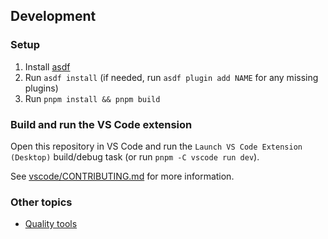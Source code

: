 ## Development

### Setup

1. Install [asdf](https://asdf-vm.com/)
1. Run `asdf install` (if needed, run `asdf plugin add NAME` for any missing plugins)
1. Run `pnpm install && pnpm build`

### Build and run the VS Code extension

Open this repository in VS Code and run the `Launch VS Code Extension (Desktop)` build/debug task (or run `pnpm -C vscode run dev`).

See [vscode/CONTRIBUTING.md](../../vscode/CONTRIBUTING.md) for more information.

### Other topics

- [Quality tools](quality/index.md)
